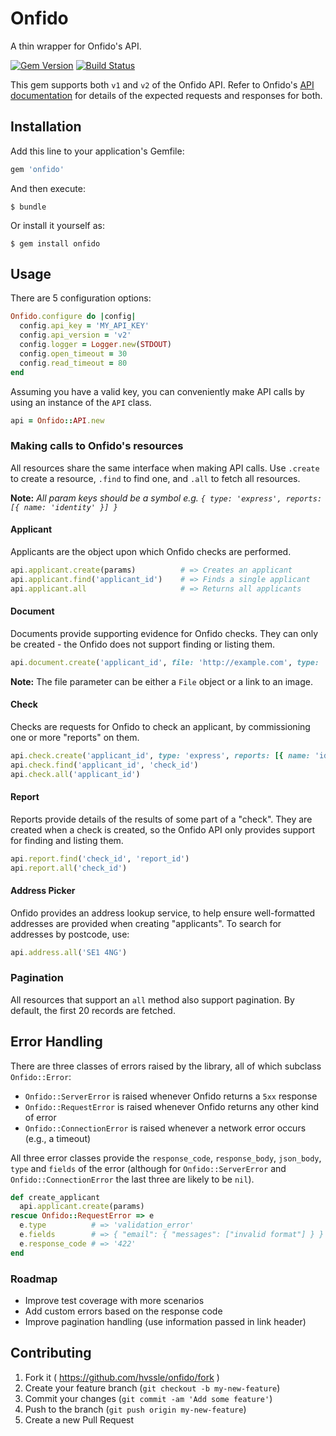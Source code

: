 # Onfido

A thin wrapper for Onfido's API.

[![Gem Version](https://badge.fury.io/rb/onfido.svg)](http://badge.fury.io/rb/onfido)
[![Build Status](https://travis-ci.org/hvssle/onfido.svg?branch=master)](https://travis-ci.org/hvssle/onfido)

This gem supports both `v1` and `v2` of the Onfido API. Refer to Onfido's [API documentation](https://onfido.com/documentation#introduction) for details of the expected requests and responses for both.

## Installation

Add this line to your application's Gemfile:

```ruby
gem 'onfido'
```

And then execute:

```
$ bundle
```

Or install it yourself as:

```
$ gem install onfido
```


## Usage

There are 5 configuration options:

```ruby
Onfido.configure do |config|
  config.api_key = 'MY_API_KEY'
  config.api_version = 'v2'
  config.logger = Logger.new(STDOUT)
  config.open_timeout = 30
  config.read_timeout = 80
end
```

Assuming you have a valid key, you can conveniently make API calls by using an instance of the `API` class.

```ruby
api = Onfido::API.new
```

### Making calls to Onfido's resources

All resources share the same interface when making API calls. Use `.create` to create a resource, `.find` to find one, and `.all` to fetch all resources.

**Note:** *All param keys should be a symbol e.g. `{ type: 'express', reports: [{ name: 'identity' }] }`*


#### Applicant

Applicants are the object upon which Onfido checks are performed.

```ruby
api.applicant.create(params)          # => Creates an applicant
api.applicant.find('applicant_id')    # => Finds a single applicant
api.applicant.all                     # => Returns all applicants
```

#### Document

Documents provide supporting evidence for Onfido checks. They can only be
created - the Onfido does not support finding or listing them.

```ruby
api.document.create('applicant_id', file: 'http://example.com', type: 'passport')
```

**Note:** The file parameter can be either a `File` object or a link to an image.

#### Check

Checks are requests for Onfido to check an applicant, by commissioning one or
more "reports" on them.

```ruby
api.check.create('applicant_id', type: 'express', reports: [{ name: 'identity' }])
api.check.find('applicant_id', 'check_id')
api.check.all('applicant_id')
```

#### Report

Reports provide details of the results of some part of a "check". They are
created when a check is created, so the Onfido API only provides support for
finding and listing them.

```ruby
api.report.find('check_id', 'report_id')
api.report.all('check_id')
```

#### Address Picker

Onfido provides an address lookup service, to help ensure well-formatted
addresses are provided when creating "applicants". To search for addresses
by postcode, use:

```ruby
api.address.all('SE1 4NG')
```

### Pagination

All resources that support an `all` method also support pagination. By default,
the first 20 records are fetched.

## Error Handling

There are three classes of errors raised by the library, all of which subclass `Onfido::Error`:
- `Onfido::ServerError` is raised whenever Onfido returns a `5xx` response
- `Onfido::RequestError` is raised whenever Onfido returns any other kind of error
- `Onfido::ConnectionError` is raised whenever a network error occurs (e.g., a timeout)

All three error classes provide the `response_code`, `response_body`, `json_body`, `type` and `fields` of the error (although for `Onfido::ServerError` and `Onfido::ConnectionError` the last three are likely to be `nil`).

```ruby
def create_applicant
  api.applicant.create(params)
rescue Onfido::RequestError => e
  e.type          # => 'validation_error'
  e.fields        # => { "email": { "messages": ["invalid format"] } }
  e.response_code # => '422'
end
```

### Roadmap

- Improve test coverage with more scenarios
- Add custom errors based on the response code
- Improve pagination handling (use information passed in link header)

## Contributing

1. Fork it ( https://github.com/hvssle/onfido/fork )
2. Create your feature branch (`git checkout -b my-new-feature`)
3. Commit your changes (`git commit -am 'Add some feature'`)
4. Push to the branch (`git push origin my-new-feature`)
5. Create a new Pull Request
